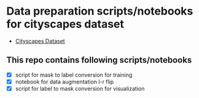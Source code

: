 # Data preparation scripts/notebooks for cityscapes dataset

* [Cityscapes Dataset](https://www.cityscapes-dataset.com/)

## This repo contains following scripts/notebooks
- [x] script for mask to label conversion for training
- [x] notebook for data augmentation l-r flip
- [x] script for label to mask conversion for visualization
